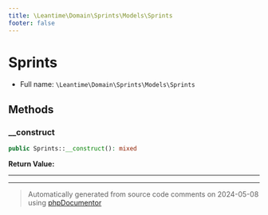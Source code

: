 ```yaml
---
title: \Leantime\Domain\Sprints\Models\Sprints
footer: false
---
```


# Sprints





* Full name: `\Leantime\Domain\Sprints\Models\Sprints`



## Methods

### __construct



```php
public Sprints::__construct(): mixed
```









**Return Value:**





---


---
> Automatically generated from source code comments on 2024-05-08 using [phpDocumentor](http://www.phpdoc.org/)
